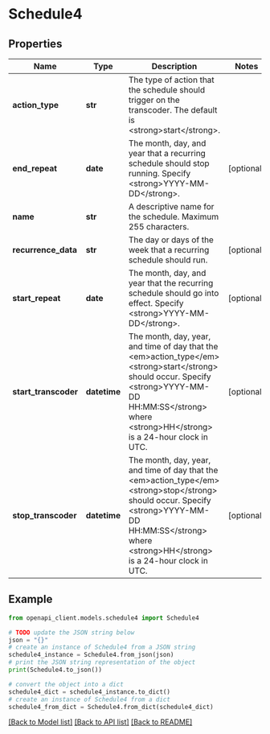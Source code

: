 # Schedule4


## Properties

Name | Type | Description | Notes
------------ | ------------- | ------------- | -------------
**action_type** | **str** | The type of action that the schedule should trigger on the transcoder. The default is &lt;strong&gt;start&lt;/strong&gt;. | 
**end_repeat** | **date** | The month, day, and year that a recurring schedule should stop running. Specify &lt;strong&gt;YYYY-MM-DD&lt;/strong&gt;. | [optional] 
**name** | **str** | A descriptive name for the schedule. Maximum 255 characters. | 
**recurrence_data** | **str** | The day or days of the week that a recurring schedule should run. | [optional] 
**start_repeat** | **date** | The month, day, and year that the recurring schedule should go into effect. Specify &lt;strong&gt;YYYY-MM-DD&lt;/strong&gt;. | [optional] 
**start_transcoder** | **datetime** | The month, day, year, and time of day that the &lt;em&gt;action_type&lt;/em&gt; &lt;strong&gt;start&lt;/strong&gt; should occur. Specify &lt;strong&gt;YYYY-MM-DD HH:MM:SS&lt;/strong&gt; where &lt;strong&gt;HH&lt;/strong&gt; is a 24-hour clock in UTC. | [optional] 
**stop_transcoder** | **datetime** | The month, day, year, and time of day that the &lt;em&gt;action_type&lt;/em&gt; &lt;strong&gt;stop&lt;/strong&gt; should occur. Specify &lt;strong&gt;YYYY-MM-DD HH:MM:SS&lt;/strong&gt; where &lt;strong&gt;HH&lt;/strong&gt; is a 24-hour clock in UTC. | [optional] 

## Example

```python
from openapi_client.models.schedule4 import Schedule4

# TODO update the JSON string below
json = "{}"
# create an instance of Schedule4 from a JSON string
schedule4_instance = Schedule4.from_json(json)
# print the JSON string representation of the object
print(Schedule4.to_json())

# convert the object into a dict
schedule4_dict = schedule4_instance.to_dict()
# create an instance of Schedule4 from a dict
schedule4_from_dict = Schedule4.from_dict(schedule4_dict)
```
[[Back to Model list]](../README.md#documentation-for-models) [[Back to API list]](../README.md#documentation-for-api-endpoints) [[Back to README]](../README.md)


